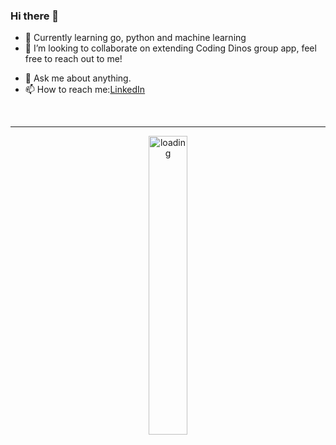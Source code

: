 <html>
<p align="center">

  
</p>
</html>

### Hi there 👋


<!-- **dianapulatova/dianapulatova** is a ✨ _special_ ✨ repository because its `README.md` (this file) appears on your GitHub profile. -->
<!-- 
Here are some ideas to get you started: -->


<!-- 
- 🔭 I’m currently working on my portfolio -->
- 🌱 Currently learning go, python and machine learning
- 👯 I’m looking to collaborate on extending Coding Dinos group app, feel free to reach out to me!
<!-- - 🤔 I’m looking for help with ... -->
- 💬 Ask me about anything.
- 📫 How to reach me:[LinkedIn](https://www.linkedin.com/in/dianapulatova/)
<!-- - 😄 Pronouns: dai-a-nuh -->
<!-- - ⚡ Fun fact:  -->
<!-- Day-01: I'm enjoying 
[Fly Me To The Moon](https://www.youtube.com/watch?v=aGjdNVNAyvM) at the moment. -->
<!-- Day-02: I'm enjoying Dairy Free Mango Sorbet at the moment. -->
<!-- Day-03: ... -->
<!-- Day-04: Give me travel tips to Switzerland  -->
<!-- Day-05: Fly Me To The Moon -->
<!-- Day-06: Consistency is the key! -->
<!-- Day-08: Working on new project  -->
<!-- Day-09: Started new Face Recognition project -->





<br>
<!-- Follow me on [Instagram](https://www.instagram.com/diana_pulatovaa/) -->
<hr>



<p align="center">
<img src="https://media.giphy.com/media/iGwIFdyvV3Xrimie3h/giphy.gif" alt="loading" width="35%">


</p>
